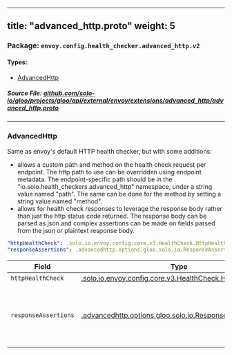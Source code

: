 
---
title: "advanced_http.proto"
weight: 5
---

<!-- Code generated by solo-kit. DO NOT EDIT. -->


### Package: `envoy.config.health_checker.advanced_http.v2` 
#### Types:


- [AdvancedHttp](#advancedhttp)
  



##### Source File: [github.com/solo-io/gloo/projects/gloo/api/external/envoy/extensions/advanced_http/advanced_http.proto](https://github.com/solo-io/gloo/blob/master/projects/gloo/api/external/envoy/extensions/advanced_http/advanced_http.proto)





---
### AdvancedHttp

 
Same as envoy's default HTTP health checker, but with some additions:
- allows a custom path and method on the health check request per endpoint.
  The http path to use can be overridden using endpoint metadata. The endpoint-specific
  path should be in the "io.solo.health_checkers.advanced_http" namespace, under a string
  value named "path". The same can be done for the method by setting a string value
  named "method".
- allows for health check responses to leverage the response body rather than just
  the http status code returned. The response body can be parsed as json and complex
  assertions can be made on fields parsed from the json or plaintext response body.

```yaml
"httpHealthCheck": .solo.io.envoy.config.core.v3.HealthCheck.HttpHealthCheck
"responseAssertions": .advancedhttp.options.gloo.solo.io.ResponseAssertions

```

| Field | Type | Description |
| ----- | ---- | ----------- | 
| `httpHealthCheck` | [.solo.io.envoy.config.core.v3.HealthCheck.HttpHealthCheck](../../../../../../../../../../../envoy/config/core/v3/health_check.proto.sk/#httphealthcheck) | Http health check. |
| `responseAssertions` | [.advancedhttp.options.gloo.solo.io.ResponseAssertions](../../../../../v1/options/advanced_http/advanced_http.proto.sk/#responseassertions) | If defined, the response health check rules take precedence over the http status settings defined in `http_health_check`. |





<!-- Start of HubSpot Embed Code -->
<script type="text/javascript" id="hs-script-loader" async defer src="//js.hs-scripts.com/5130874.js"></script>
<!-- End of HubSpot Embed Code -->
